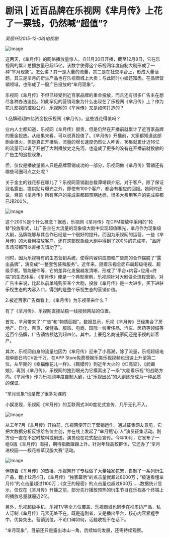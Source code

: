 # 剧讯 | 近百品牌在乐视网《芈月传》上花了一票钱，仍然喊“超值”?

*吴丽仟|2015-12-08|电视剧*

![Image](http://static.ylzbl.com/uploads/ueditor/php/upload/image/20171016/1508136828516994.jpeg)

这两天，《芈月传》的网络播放量惊人。自11月30日开播，截至12月8日，它在乐视网的累计总播放量已超15亿。该数字使得这个乐视网年度自制大剧形成了一种“芈月现象”。怎么讲？其一是大量的流量，其二是在社交平台上，形成大量话题，其三是芈月的衍生产品也在乐视商城上大卖；与此同时小娱还知悉，在品牌营销领域，也形成了一股广告投放的“芈月现象”。

乐视网《芈月传》不但已经受到近百家品牌的重金投放，而且还有很多广告主在想尽各种办法追投。如此罕见的营销现象为什么出现在了乐视网《芈月传》上？作为花儿影视的控股公司，乐视网的《芈月传》又是如何打造的？

1.品牌砸超四亿资金投乐视网《芈月传》，这些钱花得值吗？

业内人士都知道，乐视网《芈月传》很贵，但是仍然在开播前就累计了近百家品牌的重金投放。从结果来看，可以说真投值了。《芈月传》开播前，大家都知道这部剧会很火，但是真正开播后，流量的增长速度仍然让人咋舌。16集就累计近16亿的流量可以说了开创了大剧播放史之先河。也造成了更多的没有在开播前就投放的广告主的追投现象。

但，仅仅是播放量惊人只是品牌营销成功的一部分，乐视网做《芈月传》营销还有哪些可圈可点之处呢？

关于金主的钱花都在哪儿了？乐视网营销副总裁谭靖颖介绍，对于客户，除了保证冠名露出，提供贴片曝光之外，即使有100个客户，都会有相应的回报。她同时还说，目前《芈月传》所有客户的完成率都超预期达标，很多大费用客户的完成率都已超200%。

![Image](http://si1.go2yd.com/get-image/0HWUu8BCfHk)

这个200%是个什么概念？据悉，乐视网《芈月传》在CPM投放中采用的“轮替”投放形式，让广告主在大流量的现象级大剧中实现超值曝光，芈月作为现象级大剧，品牌能够与其合作已经是一个很好的提升。而因为乐视网的运营，一些《芈月传》的大费用投放客户，还在这部现象级大剧中得到了200%的完成率，“品牌市场部都可以直接去请功了”。

同时，因为乐视特有的生态营销系统，使得内容供应商和广告商的合作摆脱了“露出品牌”，演变成“一整套包装和服务”。近年来，随着乐视全面布局超级电视、超级手机、智能硬件等，它的差异化发展越发清晰，形成了“平台+内容+应用+终端”的生态体系。《芈月传》便是一个典型案例，乐视网针对大剧做全流程营销，对广告主来说，比起以前单纯购买某个大剧，投放《芈月传》是一大进步，买下进驻乐视生态的内容入口，得到的是整个乐视生态的营销价值。

2.被近百家广告商看上，《芈月传》为乐视带来什么？

有了《芈月传》，乐视网直接站稳一线视频网站的位置。

首先，芈月带来了“广告”和“物质回报”。数据显示，乐视《芈月传》已经集合了房地产、日化、百货、保健品、服饰、电商、国际一线奢侈品、汽车、医药等领域等近百个品牌，广告销售额达到超四亿。其中，土豪冠名商链家网还是乐视的新客户。

其次，乐视网自身的流量也因为《芈月传》迎来了小高潮，除了流量，乐视超级电视单剧日均CV近千万，在APP Store免费榜娱乐类乐视视频也迅速上升至第二位。从早期的《幸福像花儿一样》、《甄嬛传》到近年大火的《红高粱》、《武媚娘》，再到《芈月传》，乐视网的独到眼光为它摸索出了一条“大剧看乐视”的战略方向。《芈月传》作为乐视网年度自制大剧，让“乐视出品”的大剧逐渐成为一种品质的保证。

“芈月现象”也是做了很多功课的

小娱发现，乐视网《芈月传》的互联网式360度花式宣传，几乎无孔不入。

![Image](http://si1.go2yd.com/get-image/0HWUuBL0GaO)

从去年7月《芈月传》开拍前，乐视网便开启了营销运作。通过征集网友意见，它把大数据分析反馈给各位主创，并在线上发起了“芈月甄‘心’人”演员征集活动。剧方也一直在不定时放料或剧透，演员也在花式配合宣传。今年10月，它发布了一组Q版《芈月传》海报，期待指数蹭蹭上升。针对年轻高校群体，它还办了“芈月进校园——校花校草汉服大赛”活动。

![Image](http://si1.go2yd.com/get-image/0HWUu9dEhvc)

伴随着《芈月传》的热播，乐视网开了专栏做了大量独家花絮，自制了一系列衍生产品，截止12月4日，《芈月传》“独家幕后”的点击量就超过8000万；“极速看懂芈月传”的点击量超过1100万；《女王的秘密》的点击量也超过800万……数据统计显示，仅仅在《芈月传》开播之前，部分先行播放预热的衍生节目在乐视各个终端上的播放总量就逼近2亿。

另外，乐视超级手机、乐视TV等全方位覆盖，乐视商城也同步在推周边产品，私人订制《芈月传》元素无处不在。既是造剧者，又是播出平台，核心内容紧握手中，优势突出，营销到位，不论口碑如何，话题收视不在话下。

“芈月现象”，目前还只是露出冰山一角，后续如何发展，还需持续观察。

